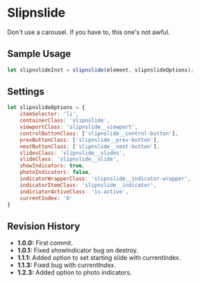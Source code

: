 # Slipnslide
Don't use a carousel. If you have to, this one's not awful.

## Sample Usage
``` javascript
let slipnslideInst = slipnslide(element, slipnslideOptions);
```

## Settings
``` javascript
let slipnslideOptions = {
    itemSelector: 'li',
    containerClass: 'slipnslide',
    viewportClass: 'slipnslide__viewport',
    controlButtonClass: ['slipnslide__control-button'],
    prevButtonClass: ['slipnslide__prev-button'],
    nextButtonClass: ['slipnslide__next-button'],
    slidesClass: 'slipnslide__slides',
    slideClass: 'slipnslide__slide',
    showIndicators: true,
    photoIndicators: false,
    indicatorWrapperClass: 'slipnslide__indicator-wrapper',
    indicatorItemClass: 'slipnslide__indicator',
    indiciatorActiveClass: 'is-active',
    currentIndex: '0'
}
```

## Revision History
* **1.0.0:** First commit.
* **1.0.1:** Fixed showIndicator bug on destroy.
* **1.1.1:** Added option to set starting slide with currentIndex.
* **1.1.3:** Fixed bug with currentIndex.
* **1.2.3:** Added option to photo indicators.